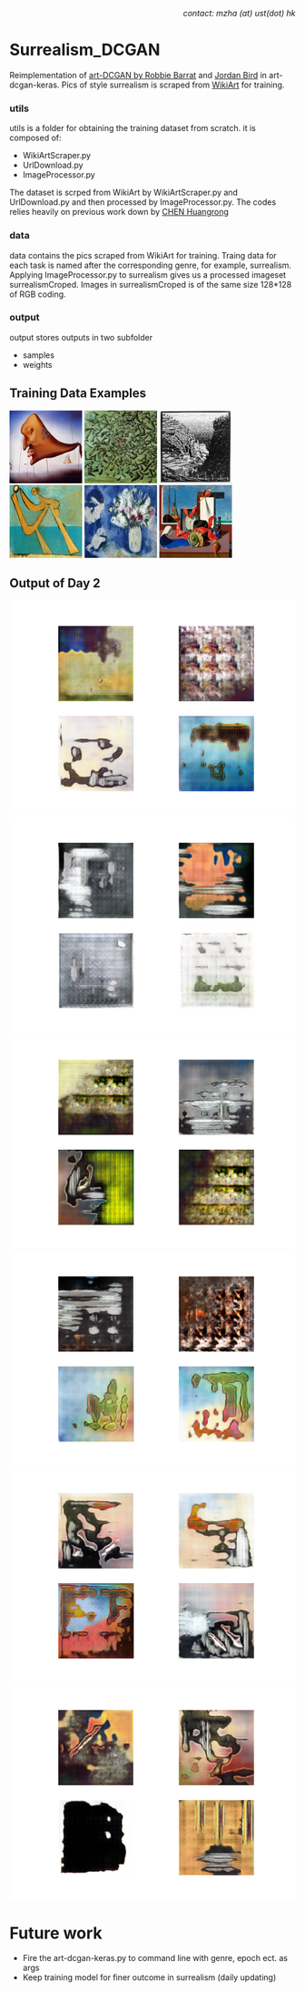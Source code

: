 <p align="right">
<i>contact: mzha (at) ust(dot) hk</i>
</p>

# Surrealism_DCGAN
Reimplementation of [art-DCGAN by Robbie Barrat](https://github.com/robbiebarrat/art-DCGAN) and [Jordan Bird](https://github.com/jordan-bird/art-DCGAN-Keras) in art-dcgan-keras. Pics of style surrealism is scraped from [WikiArt](https://www.wikiart.org/) for training. 

### utils
utils is a folder for obtaining the training dataset from scratch. it is composed of:
- WikiArtScraper.py
- UrlDownload.py
- ImageProcessor.py

The dataset is scrped from WikiArt by WikiArtScraper.py and UrlDownload.py and then processed by ImageProcessor.py. The codes relies heavily on previous work down by [CHEN Huangrong](http://chenhuangrong.com/2018/10/26/2018-10-26-downloading-images-from-wikiart/)
### data
data contains the pics scraped from WikiArt for training. Traing data for each task is named after the corresponding genre, for example, surrealism. Applying ImageProcessor.py to surrealism gives us a processed imageset surrealismCroped. Images in surrealismCroped is of the same size 128*128 of RGB coding. 

### output
output stores outputs in two subfolder
- samples
- weights

## Training Data Examples
![eg1](https://github.com/Dolores2333/Surrealism_DCGAN/blob/main/pics/000.png)
![eg2](https://github.com/Dolores2333/Surrealism_DCGAN/blob/main/pics/ascensionist-saint-cecilia.png)
![eg3](https://github.com/Dolores2333/Surrealism_DCGAN/blob/main/pics/atrani-coast-of-amalfi-1.png)
![eg4](https://github.com/Dolores2333/Surrealism_DCGAN/blob/main/pics/bather-1928.png)
![eg5](https://github.com/Dolores2333/Surrealism_DCGAN/blob/main/pics/bella-in-mourillon-1926.png)
![eg6](https://github.com/Dolores2333/Surrealism_DCGAN/blob/main/pics/bright-intervals-1928(1).png)
## Output of Day 2
![eg1](https://github.com/Dolores2333/Surrealism_DCGAN/blob/main/pics/1622532689931.png)
![eg2](https://github.com/Dolores2333/Surrealism_DCGAN/blob/main/pics/1622532726930.png)
![eg3](https://github.com/Dolores2333/Surrealism_DCGAN/blob/main/pics/1622532865217.png)
![eg4](https://github.com/Dolores2333/Surrealism_DCGAN/blob/main/pics/1622532533601.png)
![eg5](https://github.com/Dolores2333/Surrealism_DCGAN/blob/main/pics/1622532828274.png)
![eg6](https://github.com/Dolores2333/Surrealism_DCGAN/blob/main/pics/1622532874466.png)


# Future work
- Fire the art-dcgan-keras.py to command line with genre, epoch ect. as args
- Keep training model for finer outcome in surrealism (daily updating)


